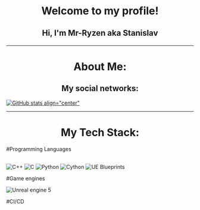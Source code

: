 <h1 align="center"> Welcome to my profile! </h1>
 
<h2 align="center"> Hi, I'm Mr-Ryzen aka Stanislav

---

<h1 align="center"> About Me: </h1>
<h2 align="center"> My social networks: </h2>
  
[![GitHub stats align="center"](https://github-readme-stats.vercel.app/api?username=Mr-Ryzen-dev)](https://github.com/Mr-Ryzen-dev/github-readme-stats)

---

<h1 align="center">My Tech Stack: </h1>
#Programming Languages
<br/>
<br/>

![C++](https://img.shields.io/badge/c++-%2300599C.svg?style=for-the-badge&logo=c%2B%2B&logoColor=white)
![C](https://img.shields.io/badge/c-%2300599C.svg?style=for-the-badge&logo=c&logoColor=white)
![Python](https://img.shields.io/badge/python-3670A0?style=for-the-badge&logo=python&logoColor=ffdd54)
![Cython](https://img.shields.io/badge/cython-fff5c2?style=for-the-badge)
![UE Blueprints](https://img.shields.io/badge/blueprints-bdbdf2?style=for-the-badge)

#Game engines
<br/>

![Unreal engine 5](https://img.shields.io/badge/unrealengine-0E1128?style=for-the-badge&logo=unrealengine&logoColor=White)

#CI/CD
<br/>
